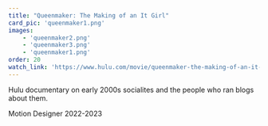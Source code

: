 ```yaml
---
title: "Queenmaker: The Making of an It Girl"
card_pic: 'queenmaker1.png'
images:
    - 'queenmaker2.png'
    - 'queenmaker3.png'
    - 'queenmaker1.png'
order: 20
watch_link: 'https://www.hulu.com/movie/queenmaker-the-making-of-an-it-girl-c2adbc4f-1c8c-4998-be56-87d25bcd8030'
---
```


Hulu documentary on early 2000s socialites and the people who ran blogs about them.

Motion Designer 2022-2023
